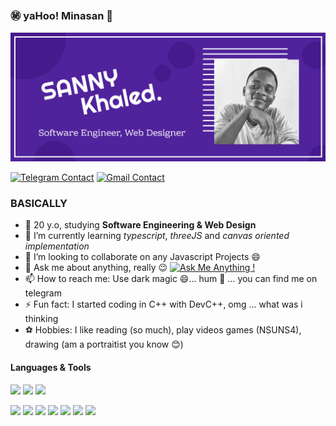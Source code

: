 ### ㊙️ yaHoo! Minasan 👋
![Cover](za.png)

[![Telegram Contact](https://img.shields.io/badge/Telegram-%230088CC.svg?style=for-the-badge&logo=telegram&logoColor=white)](https://t.me/khaled_sama) [![Gmail Contact](https://img.shields.io/badge/Gmail-%23BB001B.svg?style=for-the-badge&logo=gmail&logoColor=white)](mailto:khaledsannyaml@gmail.com)

### BASICALLY

- 🥸 20 y.o, studying **Software Engineering & Web Design**
- 🌱 I’m currently learning _typescript_, _threeJS_ and _canvas oriented implementation_
- 👯 I’m looking to collaborate on any Javascript Projects 😄
- 💬 Ask me about anything, really 😉 [![Ask Me Anything !](https://img.shields.io/badge/Ask%20me-anything-1abc9c.svg)](https://GitHub.com/Naereen/ama)
- 📫 How to reach me: Use dark magic 😄... hum 🥸 ... you can find me on telegram 
- ⚡ Fun fact: I started coding in C++ with DevC++, omg  ... what was i thinking 
- ⚽ Hobbies: I like reading (so much), play videos games (NSUNS4), drawing (am a portraitist you know 😊)

#### Languages & Tools

![](https://img.shields.io/badge/Linux-%23eab30f.svg?style=for-the-badge&logo=linux&logoColor=black) ![](https://img.shields.io/badge/Git-%23e54a2f.svg?style=for-the-badge&logo=git&logoColor=white) ![](https://img.shields.io/badge/Github-%231a1d21.svg?style=for-the-badge&logo=github&logoColor=white)

![](https://img.shields.io/badge/-ReactJs-61DAFB?logo=react&logoColor=white&style=for-the-badge) ![](https://img.shields.io/badge/-NodeJs-124F11?logo=node&logoColor=white&style=for-the-badge)
![](https://img.shields.io/badge/Vue-%23314559.svg?style=for-the-badge&logo=vue.js) ![](https://img.shields.io/badge/Php-%237175aa.svg?style=for-the-badge&logo=php&logoColor=white) ![](https://img.shields.io/badge/HTML-%23d84924.svg?style=for-the-badge&logo=html5&logoColor=white) ![](https://img.shields.io/badge/-CSS-369A82?logo=node&logoColor=white&style=for-the-badge) ![](https://img.shields.io/badge/Scss-%23c45f92.svg?style=for-the-badge&logo=sass&logoColor=white)
